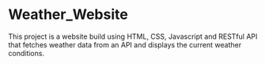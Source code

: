 # Weather_Website
This project is a website build using HTML, CSS, Javascript and RESTful API that fetches weather data from an API and displays the current weather conditions.

